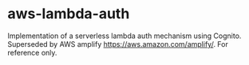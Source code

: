 # aws-lambda-auth
Implementation of a serverless lambda auth mechanism using Cognito. 
Superseded by AWS amplify https://aws.amazon.com/amplify/. For reference only.